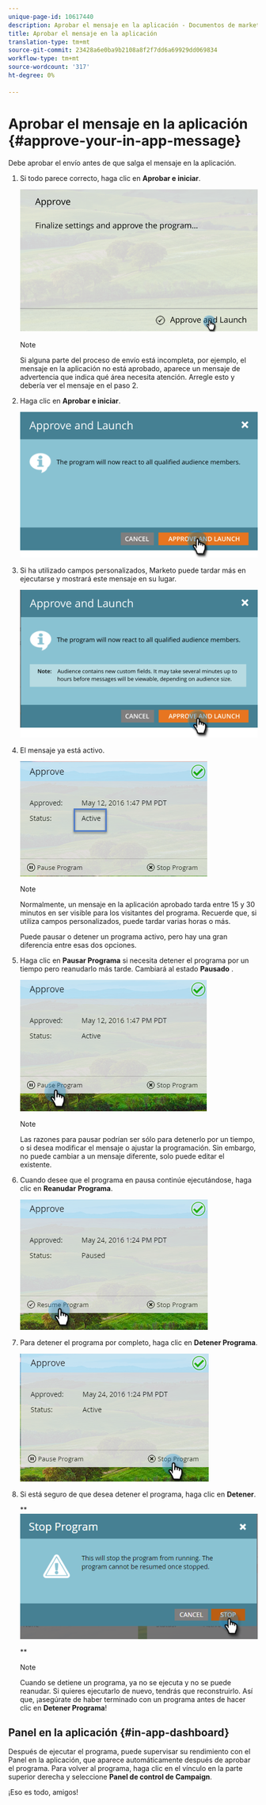 ```yaml
---
unique-page-id: 10617440
description: Aprobar el mensaje en la aplicación - Documentos de marketing - Documentación del producto
title: Aprobar el mensaje en la aplicación
translation-type: tm+mt
source-git-commit: 23428a6e0ba9b2108a8f2f7dd6a69929dd069834
workflow-type: tm+mt
source-wordcount: '317'
ht-degree: 0%

---
```



# Aprobar el mensaje en la aplicación {#approve-your-in-app-message}

Debe aprobar el envío antes de que salga el mensaje en la aplicación.

1. Si todo parece correcto, haga clic en **Aprobar e iniciar**.

   ![](assets/pasted-image-at-2016-05-31-02-08-pm-281-29.png)

   >[!NOTE]
   >
   >Si alguna parte del proceso de envío está incompleta, por ejemplo, el mensaje en la aplicación no está aprobado, aparece un mensaje de advertencia que indica qué área necesita atención. Arregle esto y debería ver el mensaje en el paso 2.

1. Haga clic en **Aprobar e iniciar**.

   ![](assets/pasted-image-at-2016-05-31-02-08-pm.png)

1. Si ha utilizado campos personalizados, Marketo puede tardar más en ejecutarse y mostrará este mensaje en su lugar.

   ![](assets/pasted-image-at-2016-05-31-02-09-pm.png)

1. El mensaje ya está activo.

   ![](assets/image2016-5-12-13-3a49-3a5.png)

   >[!NOTE]
   >
   >Normalmente, un mensaje en la aplicación aprobado tarda entre 15 y 30 minutos en ser visible para los visitantes del programa. Recuerde que, si utiliza campos personalizados, puede tardar varias horas o más.

   Puede pausar o detener un programa activo, pero hay una gran diferencia entre esas dos opciones.

1. Haga clic en **Pausar Programa** si necesita detener el programa por un tiempo pero reanudarlo más tarde. Cambiará al estado **Pausado** .

   ![](assets/image2016-5-12-13-3a50-3a26.png)

   >[!NOTE]
   >
   >Las razones para pausar podrían ser sólo para detenerlo por un tiempo, o si desea modificar el mensaje o ajustar la programación. Sin embargo, no puede cambiar a un mensaje diferente, solo puede editar el existente.

1. Cuando desee que el programa en pausa continúe ejecutándose, haga clic en **Reanudar** **Programa**.

   ![](assets/image2016-5-24-13-3a26-3a43.png)

1. Para detener el programa por completo, haga clic en **Detener Programa**.

   ![](assets/image2016-5-24-13-3a29-3a35.png)

1. Si está seguro de que desea detener el programa, haga clic en **Detener**.

   ** ![](assets/image2016-5-24-13-3a31-3a22.png)

   **

   >[!NOTE]
   >
   >Cuando se detiene un programa, ya no se ejecuta y no se puede reanudar. Si quieres ejecutarlo de nuevo, tendrás que reconstruirlo. Así que, ¡asegúrate de haber terminado con un programa antes de hacer clic en **Detener Programa**!

## Panel en la aplicación {#in-app-dashboard}

Después de ejecutar el programa, puede supervisar su rendimiento con el Panel en la aplicación, que aparece automáticamente después de aprobar el programa. Para volver al programa, haga clic en el vínculo en la parte superior derecha y seleccione **Panel de control de Campaign**.

¡Eso es todo, amigos!

